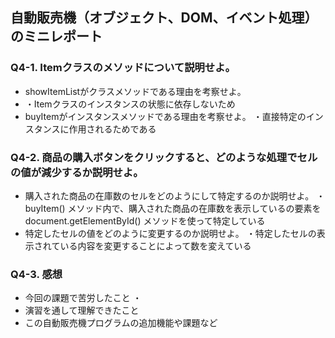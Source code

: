 ## 自動販売機（オブジェクト、DOM、イベント処理）のミニレポート
### Q4-1. Itemクラスのメソッドについて説明せよ。
* showItemListがクラスメソッドである理由を考察せよ。
* ・Itemクラスのインスタンスの状態に依存しないため
* buyItemがインスタンスメソッドである理由を考察せよ。
 ・直接特定のインスタンスに作用されるためである
### Q4-2. 商品の購入ボタンをクリックすると、どのような処理でセルの値が減少するか説明せよ。
* 購入された商品の在庫数のセルをどのようにして特定するのか説明せよ。
  ・buyItem() メソッド内で、購入された商品の在庫数を表示している<td>の要素をdocument.getElementById() メソッドを使って特定している
* 特定したセルの値をどのように変更するのか説明せよ。
  ・特定したセルの表示されている内容を変更することによって数を変えている
### Q4-3. 感想
* 今回の課題で苦労したこと
  ・
* 演習を通して理解できたこと
* この自動販売機プログラムの追加機能や課題など
